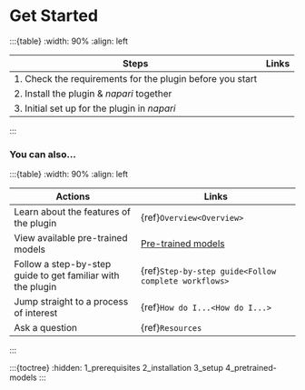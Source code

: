 # Get Started

:::{table}
:width: 90%
:align: left

| Steps | Links |
|--|--|
| 1. Check the requirements for the plugin before you start | [](1_prerequisites.md) |
| 2. Install the plugin & *napari* together | [](2_installation.md) |
| 3. Initial set up for the plugin in *napari* | [](3_setup.md)
:::

### You can also...

:::{table}
:width: 90%
:align: left

| Actions | Links |
|--|--|
| Learn about the features of the plugin | {ref}`Overview<Overview>` |
| View available pre-trained models | [Pre-trained models](4_pretrained-models.md) |
| Follow a step-by-step guide to get familiar with the plugin | {ref}`Step-by-step guide<Follow complete workflows>` |
| Jump straight to a process of interest | {ref}`How do I...<How do I...>` |
| Ask a question | {ref}`Resources` |
:::


:::{toctree}
:hidden:
1_prerequisites
2_installation
3_setup
4_pretrained-models
:::

